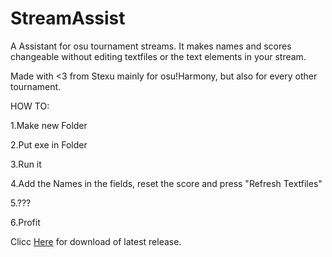 # StreamAssist
A Assistant for osu tournament streams. It makes names and scores changeable without editing textfiles or the text elements in your stream.

Made with <3 from Stexu mainly for osu!Harmony, but also for every other tournament.

HOW TO:

1.Make new Folder

2.Put exe in Folder

3.Run it

4.Add the Names in the fields, reset the score and press "Refresh Textfiles"

5.???

6.Profit

Clicc [Here](https://github.com/Stexu/StreamAssist/raw/master/StreamAssist_V1.3.exe) for download of latest release.
